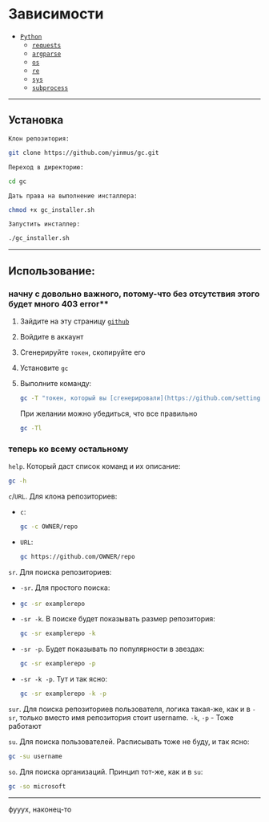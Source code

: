 
# Зависимости

- [`Python`](https://python.org)
  - [`requests`](https://pypi.org/project/requests/)
  - [`argparse`](https://docs.python.org/3/library/argparse.html)
  - [`os`](https://docs.python.org/3/library/os.html)
  - [`re`](https://docs.python.org/3/library/re.html)
  - [`sys`](https://docs.python.org/3/library/sys.html)
  - [`subprocess`](https://docs.python.org/3/library/subprocess.html)
 

___

## Установка

`Клон репозитория:`
```bash
git clone https://github.com/yinmus/gc.git
```

`Переход в директорию:`

```bash
cd gc
```

`Дать права на выполнение инсталлера:`

```bash
chmod +x gc_installer.sh
```

`Запустить инсталлер:`

```bash
./gc_installer.sh
```
___

## Использование:

### начну с довольно важного, потому-что без отсутствия этого будет много 403 error**

 1. Зайдите на эту страницу [`github`](https://github.com/settings/tokens)
 2. Войдите в аккаунт
 3. Сгенерируйте `токен`, скопируйте его
 4. Установите `gc`
 5. Выполните команду:

     ```bash
     gc -T "токен, который вы [сгенерировали](https://github.com/settings/tokens)"
     ```
     При желании можно убедиться, что все правильно
     ```bash
     gc -Tl
     ```

### теперь ко всему остальному

`help`. Который даст список команд и их описание:
```bash
gc -h
```
`c`/`URL`. Для клона репозиториев:

- `c`:
 
  ```bash
  gc -c OWNER/repo  
  ```
- `URL`:
 
  ```bash
  gc https://github.com/OWNER/repo
  ```
`sr`. Для поиска репозиториев:

- `-sr`. Для простого поиска:
- 
  ```bash
  gc -sr examplerepo
  ```
- `-sr -k`. В поиске будет показывать размер репозитория:
 
  ```bash
  gc -sr examplerepo -k
  ```
- `-sr -p`. Будет показывать по популярности в звездах:
  
  ```bash
  gc -sr examplerepo -p
  ```
- `-sr -k -p`. Тут и так ясно:
  
  ```bash
  gc -sr examplerepo -k -p
  ```

`sur`. Для поиска репозиториев пользователя, логика такая-же, как и в `-sr`, только вместо имя репозитория стоит username. `-k`, `-p` - Тоже работают

`su`. Для поиска пользователей. Расписывать тоже не буду, и так ясно:

```bash
gc -su username
```

`so`. Для поиска организаций. Принцип тот-же, как и в `su`:

```bash
gc -so microsoft 
```
___
фууух, наконец-то 

